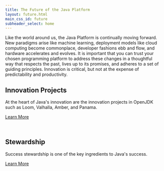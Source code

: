 ```yaml
---
title: The Future of the Java Platform
layout: future.html
main_css_id: future
subheader_select: home
---
```


Like the world around us, the Java Platform is continually moving forward. New paradigms arise like machine learning, deployment models like cloud computing become commonplace, developer fashions ebb and flow, and hardware accelerates and evolves. It is important that you can trust your chosen programming platform to address these changes in a thoughtful way that respects the past, lives up to its promises, and adheres to a set of guiding principles. Innovation is critical, but not at the expense of predictability and productivity.



## Innovation Projects

At the heart of Java's innovation are the innovation projects in OpenJDK such as Loom, Valhalla, Amber, and Panama.

<a href="/future/innovation" class="btn btn-success" id="primary-button">Learn More</a>

<br />

## Stewardship

Success stewardship is one of the key ingredients to Java's success.

<a href="/future/stewardship" class="btn btn-success" id="primary-button">Learn More</a>

<br />


